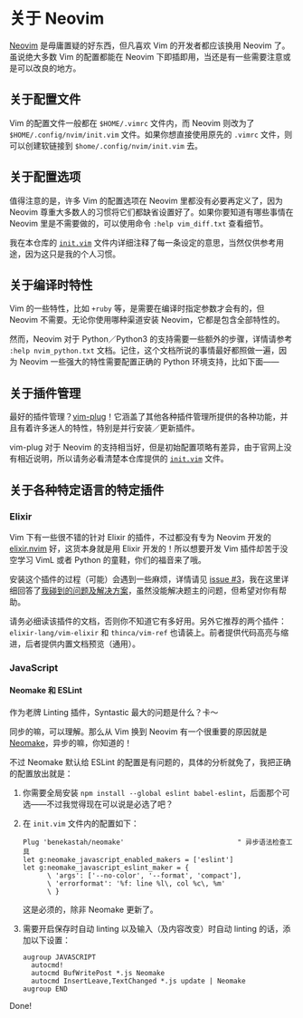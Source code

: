 # 关于 Neovim

[Neovim](https://neovim.io/) 是毋庸置疑的好东西，但凡喜欢 Vim 的开发者都应该换用 Neovim 了。虽说绝大多数 Vim 的配置都能在 Neovim 下即插即用，当还是有一些需要注意或是可以改良的地方。

## 关于配置文件

Vim 的配置文件一般都在 `$HOME/.vimrc` 文件内，而 Neovim 则改为了 `$HOME/.config/nvim/init.vim` 文件。如果你想直接使用原先的 `.vimrc` 文件，则可以创建软链接到 `$home/.config/nvim/init.vim` 去。

## 关于配置选项

值得注意的是，许多 Vim 的配置选项在 Neovim 里都没有必要再定义了，因为 Neovim 尊重大多数人的习惯将它们都缺省设置好了。如果你要知道有哪些事情在 Neovim 里是不需要做的，可以使用命令 `:help vim_diff.txt` 查看细节。

我在本仓库的 [`init.vim`](/nvim/init.vim) 文件内详细注释了每一条设定的意思，当然仅供参考用途，因为这只是我的个人习惯。

## 关于编译时特性

Vim 的一些特性，比如 `+ruby` 等，是需要在编译时指定参数才会有的，但 Neovim 不需要。无论你使用哪种渠道安装 Neovim，它都是包含全部特性的。

然而，Neovim 对于 Python／Python3 的支持需要一些额外的步骤，详情请参考 `:help nvim_python.txt`  文档。记住，这个文档所说的事情最好都照做一遍，因为 Neovim 一些强大的特性需要配置正确的 Python 环境支持，比如下面——

## 关于插件管理

最好的插件管理？[vim-plug](https://github.com/junegunn/vim-plug)！它涵盖了其他各种插件管理所提供的各种功能，并且有着许多迷人的特性，特别是并行安装／更新插件。

vim-plug 对于 Neovim 的支持相当好，但是初始配置项略有差异，由于官网上没有相近说明，所以请务必看清楚本仓库提供的 [`init.vim`](/nvim/init.vim) 文件。

## 关于各种特定语言的特定插件

### Elixir

Vim 下有一些很不错的针对 Elixir 的插件，不过都没有专为 Neovim 开发的 [elixir.nvim](https://github.com/awetzel/elixir.nvim) 好，这货本身就是用 Elixir 开发的！所以想要开发 Vim 插件却苦于没空学习 VimL 或者 Python 的童鞋，你们的福音来了哦。

安装这个插件的过程（可能）会遇到一些麻烦，详情请见 [issue #3](https://github.com/awetzel/elixir.nvim/issues/3)，我在这里详细回答了[我碰到的问题及解决方案](https://github.com/awetzel/elixir.nvim/issues/3#issuecomment-172659714)，虽然没能解决题主的问题，但希望对你有帮助。

请务必细读该插件的文档，否则你不知道它有多好用。另外它推荐的两个插件：`elixir-lang/vim-elixir` 和 `thinca/vim-ref` 也请装上。前者提供代码高亮与缩进，后者提供内置文档预览（通用）。

### JavaScript

#### Neomake 和 ESLint

作为老牌 Linting 插件，Syntastic 最大的问题是什么？卡～

同步的嘛，可以理解。那么从 Vim 换到 Neovim 有一个很重要的原因就是 [Neomake](https://github.com/benekastah/neomake)，异步的嘛，你知道的！

不过 Neomake 默认给 ESLint 的配置是有问题的，具体的分析就免了，我把正确的配置放出就是：

1. 你需要全局安装 `npm install --global eslint babel-eslint`，后面那个可选——不过我觉得现在可以说是必选了吧？

2. 在 `init.vim` 文件内的配置如下：

	```viml
	Plug 'benekastah/neomake'                            " 异步语法检查工具
	let g:neomake_javascript_enabled_makers = ['eslint']
	let g:neomake_javascript_eslint_maker = {
	      \ 'args': ['--no-color', '--format', 'compact'],
	      \ 'errorformat': '%f: line %l\, col %c\, %m'
	      \ }
	```

	这是必须的，除非 Neomake 更新了。

3. 需要开启保存时自动 linting 以及输入（及内容改变）时自动 linting 的话，添加以下设置：

	```viml
	augroup JAVASCRIPT
	  autocmd!
	  autocmd BufWritePost *.js Neomake
	  autocmd InsertLeave,TextChanged *.js update | Neomake
	augroup END
	```

Done!
